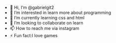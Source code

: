 - 👋 Hi, I’m @gabrielgit2
- 👀 I’m interested in learn more about programming
- 🌱 I’m currently learning css and html
- 💞️ I’m looking to collaborate on learn
- 📫 How to reach me via instagram 
- ⚡ Fun fact:I love games

<!---
gabrielgit2/gabrielgit2 is a ✨ special ✨ repository because its `README.md` (this file) appears on your GitHub profile.
You can click the Preview link to take a look at your changes.
--->
